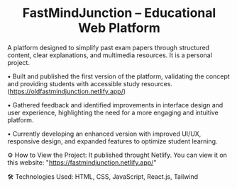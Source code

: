 <h1 align="center">FastMindJunction – Educational Web Platform</h1>

A platform designed to simplify past exam papers through structured content, clear explanations, and multimedia resources. It is a personal project.

• Built and published the first version of the platform, validating the concept and providing students with accessible study resources. (https://oldfastmindjunction.netlify.app/)

• Gathered feedback and identified improvements in interface design and user experience, highlighting the need for a more engaging and intuitive platform.

• Currently developing an enhanced version with improved UI/UX, responsive design, and expanded features to optimize student learning.

⚙️ How to View the Project: It published throught Netlify. You can view it on this website: "https://fastmindjunction.netlify.app/"

🛠️ Technologies Used: HTML, CSS, JavaScript, React.js, Tailwind
